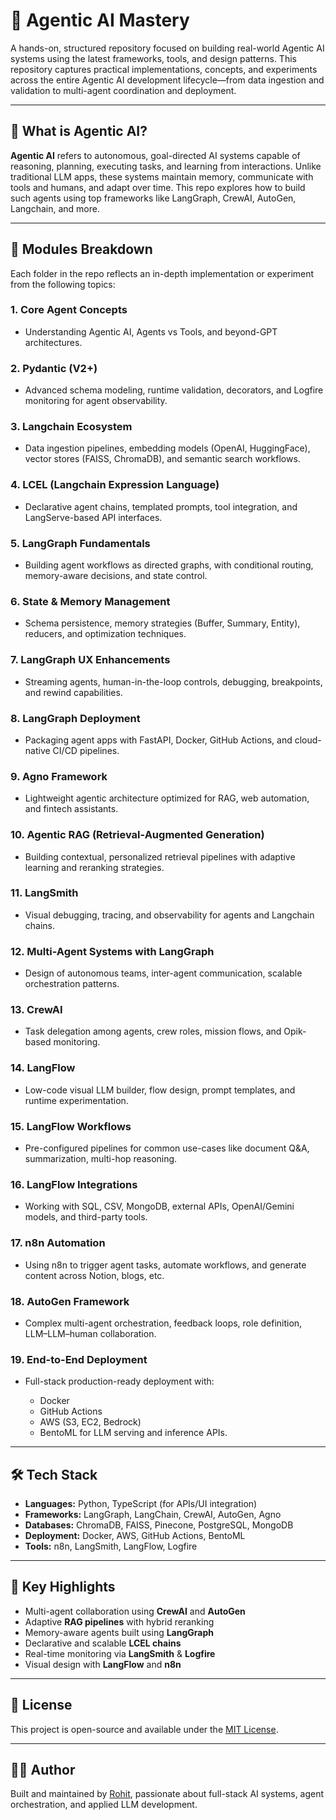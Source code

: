 # 🧠 Agentic AI Mastery

A hands-on, structured repository focused on building real-world Agentic AI systems using the latest frameworks, tools, and design patterns. This repository captures practical implementations, concepts, and experiments across the entire Agentic AI development lifecycle—from data ingestion and validation to multi-agent coordination and deployment.

---

## 🚀 What is Agentic AI?

**Agentic AI** refers to autonomous, goal-directed AI systems capable of reasoning, planning, executing tasks, and learning from interactions. Unlike traditional LLM apps, these systems maintain memory, communicate with tools and humans, and adapt over time. This repo explores how to build such agents using top frameworks like LangGraph, CrewAI, AutoGen, Langchain, and more.

---

## 🧩 Modules Breakdown

Each folder in the repo reflects an in-depth implementation or experiment from the following topics:

### 1. **Core Agent Concepts**

* Understanding Agentic AI, Agents vs Tools, and beyond-GPT architectures.

### 2. **Pydantic (V2+)**

* Advanced schema modeling, runtime validation, decorators, and Logfire monitoring for agent observability.

### 3. **Langchain Ecosystem**

* Data ingestion pipelines, embedding models (OpenAI, HuggingFace), vector stores (FAISS, ChromaDB), and semantic search workflows.

### 4. **LCEL (Langchain Expression Language)**

* Declarative agent chains, templated prompts, tool integration, and LangServe-based API interfaces.

### 5. **LangGraph Fundamentals**

* Building agent workflows as directed graphs, with conditional routing, memory-aware decisions, and state control.

### 6. **State & Memory Management**

* Schema persistence, memory strategies (Buffer, Summary, Entity), reducers, and optimization techniques.

### 7. **LangGraph UX Enhancements**

* Streaming agents, human-in-the-loop controls, debugging, breakpoints, and rewind capabilities.

### 8. **LangGraph Deployment**

* Packaging agent apps with FastAPI, Docker, GitHub Actions, and cloud-native CI/CD pipelines.

### 9. **Agno Framework**

* Lightweight agentic architecture optimized for RAG, web automation, and fintech assistants.

### 10. **Agentic RAG (Retrieval-Augmented Generation)**

* Building contextual, personalized retrieval pipelines with adaptive learning and reranking strategies.

### 11. **LangSmith**

* Visual debugging, tracing, and observability for agents and Langchain chains.

### 12. **Multi-Agent Systems with LangGraph**

* Design of autonomous teams, inter-agent communication, scalable orchestration patterns.

### 13. **CrewAI**

* Task delegation among agents, crew roles, mission flows, and Opik-based monitoring.

### 14. **LangFlow**

* Low-code visual LLM builder, flow design, prompt templates, and runtime experimentation.

### 15. **LangFlow Workflows**

* Pre-configured pipelines for common use-cases like document Q\&A, summarization, multi-hop reasoning.

### 16. **LangFlow Integrations**

* Working with SQL, CSV, MongoDB, external APIs, OpenAI/Gemini models, and third-party tools.

### 17. **n8n Automation**

* Using n8n to trigger agent tasks, automate workflows, and generate content across Notion, blogs, etc.

### 18. **AutoGen Framework**

* Complex multi-agent orchestration, feedback loops, role definition, LLM–LLM–human collaboration.

### 19. **End-to-End Deployment**

* Full-stack production-ready deployment with:

  * Docker
  * GitHub Actions
  * AWS (S3, EC2, Bedrock)
  * BentoML for LLM serving and inference APIs.

---

## 🛠️ Tech Stack

* **Languages:** Python, TypeScript (for APIs/UI integration)
* **Frameworks:** LangGraph, LangChain, CrewAI, AutoGen, Agno
* **Databases:** ChromaDB, FAISS, Pinecone, PostgreSQL, MongoDB
* **Deployment:** Docker, AWS, GitHub Actions, BentoML
* **Tools:** n8n, LangSmith, LangFlow, Logfire

---

## 📌 Key Highlights

* Multi-agent collaboration using **CrewAI** and **AutoGen**
* Adaptive **RAG pipelines** with hybrid reranking
* Memory-aware agents built using **LangGraph**
* Declarative and scalable **LCEL chains**
* Real-time monitoring via **LangSmith** & **Logfire**
* Visual design with **LangFlow** and **n8n**

---

## 📄 License

This project is open-source and available under the [MIT License](LICENSE).

---

## 🙋‍♂️ Author

Built and maintained by [Rohit](https://github.com/rohit83r), passionate about full-stack AI systems, agent orchestration, and applied LLM development.
